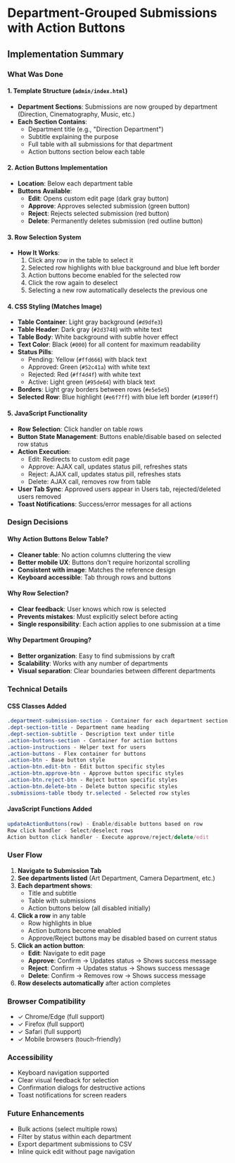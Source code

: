 # Department-Grouped Submissions with Action Buttons

## Implementation Summary

### What Was Done

#### 1. Template Structure (`admin/index.html`)
- **Department Sections**: Submissions are now grouped by department (Direction, Cinematography, Music, etc.)
- **Each Section Contains**:
  - Department title (e.g., "Direction Department")
  - Subtitle explaining the purpose
  - Full table with all submissions for that department
  - Action buttons section below each table

#### 2. Action Buttons Implementation
- **Location**: Below each department table
- **Buttons Available**:
  - **Edit**: Opens custom edit page (dark gray button)
  - **Approve**: Approves selected submission (green button)
  - **Reject**: Rejects selected submission (red button)
  - **Delete**: Permanently deletes submission (red outline button)

#### 3. Row Selection System
- **How It Works**:
  1. Click any row in the table to select it
  2. Selected row highlights with blue background and blue left border
  3. Action buttons become enabled for the selected row
  4. Click the row again to deselect
  5. Selecting a new row automatically deselects the previous one

#### 4. CSS Styling (Matches Image)
- **Table Container**: Light gray background (`#d9dfe3`)
- **Table Header**: Dark gray (`#2d3748`) with white text
- **Table Body**: White background with subtle hover effect
- **Text Color**: Black (`#000`) for all content for maximum readability
- **Status Pills**:
  - Pending: Yellow (`#ffd666`) with black text
  - Approved: Green (`#52c41a`) with white text
  - Rejected: Red (`#ff4d4f`) with white text
  - Active: Light green (`#95de64`) with black text
- **Borders**: Light gray borders between rows (`#e5e5e5`)
- **Selected Row**: Blue highlight (`#e6f7ff`) with blue left border (`#1890ff`)

#### 5. JavaScript Functionality
- **Row Selection**: Click handler on table rows
- **Button State Management**: Buttons enable/disable based on selected row status
- **Action Execution**:
  - Edit: Redirects to custom edit page
  - Approve: AJAX call, updates status pill, refreshes stats
  - Reject: AJAX call, updates status pill, refreshes stats
  - Delete: AJAX call, removes row from table
- **User Tab Sync**: Approved users appear in Users tab, rejected/deleted users removed
- **Toast Notifications**: Success/error messages for all actions

### Design Decisions

#### Why Action Buttons Below Table?
- **Cleaner table**: No action columns cluttering the view
- **Better mobile UX**: Buttons don't require horizontal scrolling
- **Consistent with image**: Matches the reference design
- **Keyboard accessible**: Tab through rows and buttons

#### Why Row Selection?
- **Clear feedback**: User knows which row is selected
- **Prevents mistakes**: Must explicitly select before acting
- **Single responsibility**: Each action applies to one submission at a time

#### Why Department Grouping?
- **Better organization**: Easy to find submissions by craft
- **Scalability**: Works with any number of departments
- **Visual separation**: Clear boundaries between different departments

### Technical Details

#### CSS Classes Added
```css
.department-submission-section - Container for each department section
.dept-section-title - Department name heading
.dept-section-subtitle - Description text under title
.action-buttons-section - Container for action buttons
.action-instructions - Helper text for users
.action-buttons - Flex container for buttons
.action-btn - Base button style
.action-btn.edit-btn - Edit button specific styles
.action-btn.approve-btn - Approve button specific styles
.action-btn.reject-btn - Reject button specific styles
.action-btn.delete-btn - Delete button specific styles
.submissions-table tbody tr.selected - Selected row styles
```

#### JavaScript Functions Added
```javascript
updateActionButtons(row) - Enable/disable buttons based on row
Row click handler - Select/deselect rows
Action button click handler - Execute approve/reject/delete/edit
```

### User Flow

1. **Navigate to Submission Tab**
2. **See departments listed** (Art Department, Camera Department, etc.)
3. **Each department shows**:
   - Title and subtitle
   - Table with submissions
   - Action buttons below (all disabled initially)
4. **Click a row** in any table
   - Row highlights in blue
   - Action buttons become enabled
   - Approve/Reject buttons may be disabled based on current status
5. **Click an action button**:
   - **Edit**: Navigate to edit page
   - **Approve**: Confirm → Updates status → Shows success message
   - **Reject**: Confirm → Updates status → Shows success message
   - **Delete**: Confirm → Removes row → Shows success message
6. **Row deselects automatically** after action completes

### Browser Compatibility
- ✓ Chrome/Edge (full support)
- ✓ Firefox (full support)
- ✓ Safari (full support)
- ✓ Mobile browsers (touch-friendly)

### Accessibility
- Keyboard navigation supported
- Clear visual feedback for selection
- Confirmation dialogs for destructive actions
- Toast notifications for screen readers

### Future Enhancements
- Bulk actions (select multiple rows)
- Filter by status within each department
- Export department submissions to CSV
- Inline quick edit without page navigation
